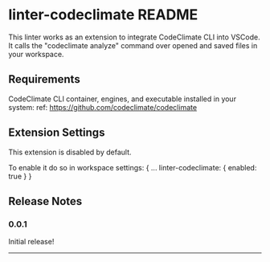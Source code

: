 # linter-codeclimate README

This linter works as an extension to integrate CodeClimate CLI into VSCode. It calls the "codeclimate analyze" command over opened and saved files in your workspace.

## Requirements

CodeClimate CLI container, engines, and executable installed in your system:
ref: https://github.com/codeclimate/codeclimate

## Extension Settings

This extension is disabled by default.

To enable it do so in workspace settings:
{
  ...
  linter-codeclimate: {
    enabled: true
  }
}

## Release Notes
### 0.0.1

Initial release!

-----------------------------------------------------------------------------------------------------------